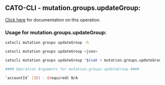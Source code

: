 
## CATO-CLI - mutation.groups.updateGroup:
[Click here](https://api.catonetworks.com/documentation/#mutation-mutation.groups.updateGroup) for documentation on this operation.

### Usage for mutation.groups.updateGroup:

```bash
catocli mutation groups updateGroup -h

catocli mutation groups updateGroup <json>

catocli mutation groups updateGroup "$(cat < mutation.groups.updateGroup.json)"

#### Operation Arguments for mutation.groups.updateGroup ####

`accountId` [ID] - (required) N/A    
